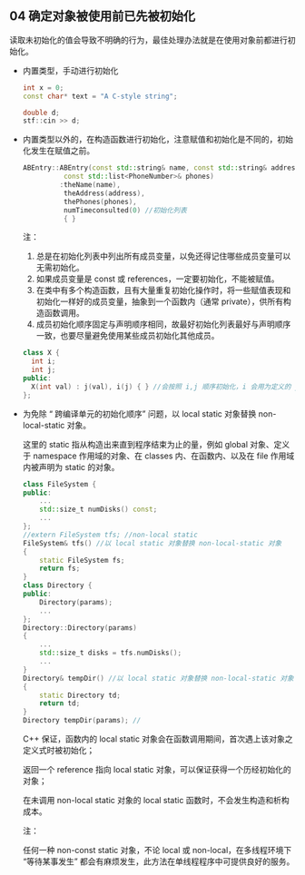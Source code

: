 
## 04 确定对象被使用前已先被初始化
读取未初始化的值会导致不明确的行为，最佳处理办法就是在使用对象前都进行初始化。
- 内置类型，手动进行初始化
	```cpp
	int x = 0;
	const char* text = "A C-style string";
	
	double d;
	stf::cin >> d;
	```
	
- 内置类型以外的，在构造函数进行初始化，注意赋值和初始化是不同的，初始化发生在赋值之前。
	```cpp
	ABEntry::ABEntry(const std::string& name, const std::string& address,
			  const std::list<PhoneNumber>& phones)
			 :theName(name),
			  theAddress(address),
			  thePhones(phones),
			  numTimeconsulted(0) //初始化列表 
			  { }
	```
	注：
  1. 总是在初始化列表中列出所有成员变量，以免还得记住哪些成员变量可以无需初始化。
  2. 如果成员变量是 const 或 references，一定要初始化，不能被赋值。
  3. 在类中有多个构造函数，且有大量重复初始化操作时，将一些赋值表现和初始化一样好的成员变量，抽象到一个函数内（通常 private），供所有构造函数调用。
  4. 成员初始化顺序固定与声明顺序相同，故最好初始化列表最好与声明顺序一致，也要尽量避免使用某些成员初始化其他成员。
    ```cpp
    class X {
      int i;
      int j;
    public:
      X(int val) : j(val), i(j) { } //会按照 i,j 顺序初始化，i 会用为定义的 j 进行初始化
    };
    ```
- 为免除 “ 跨编译单元的初始化顺序” 问题，以 local static 对象替换 non-local-static 对象。

  这里的 static 指从构造出来直到程序结束为止的量，例如 global 对象、定义于 namespace 作用域的对象、在 classes 内、在函数内、以及在 file 作用域内被声明为 static 的对象。
	```cpp
	class FileSystem { 
	public:
		...
		std::size_t numDisks() const;
		... 
	};
	//extern FileSystem tfs; //non-local static
	FileSystem& tfs() //以 local static 对象替换 non-local-static 对象
	{
		static FileSystem fs;
		return fs;
	}
	class Directory {
	public:
		Directory(params);
		...
	};
	Directory::Directory(params)
	{
		...
		std::size_t disks = tfs.numDisks();
		...
	}
	Directory& tempDir() //以 local static 对象替换 non-local-static 对象
	{
		static Directory td;
		return td; 
	}
	Directory tempDir(params); //
	```
	C++ 保证，函数内的 local static 对象会在函数调用期间，首次遇上该对象之定义式时被初始化；
	
	返回一个 reference 指向 local static 对象，可以保证获得一个历经初始化的对象；
	
	在未调用 non-local static 对象的 local static 函数时，不会发生构造和析构成本。
	
	注：
  
	任何一种 non-const static 对象，不论 local 或 non-local，在多线程环境下 “等待某事发生” 都会有麻烦发生，此方法在单线程程序中可提供良好的服务。

